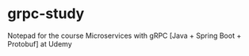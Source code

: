 # grpc-study
Notepad for the course Microservices with gRPC [Java + Spring Boot + Protobuf] at Udemy
